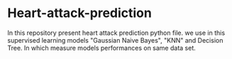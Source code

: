 # Heart-attack-prediction
In this repository present heart attack prediction python  file.  we use in this supervised learning models "Gaussian Naive Bayes", "KNN" and Decision Tree. In which measure models performances on same data set.
